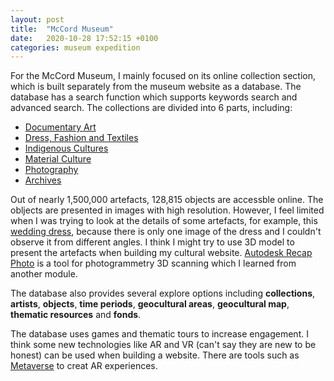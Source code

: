 ```yaml
---
layout: post
title:  "McCord Museum"
date:   2020-10-28 17:52:15 +0100
categories: museum expedition
---
```


For the McCord Museum, I mainly focused on its online collection section, which is built separately from the museum website as a database. The database has a search function which supports keywords search and advanced search. The collections are divided into 6 parts, including:
- [Documentary Art](http://collections.musee-mccord.qc.ca/en/search/collection/00017)
- [Dress, Fashion and Textiles](http://collections.musee-mccord.qc.ca/en/search/collection/00013)
- [Indigenous Cultures](http://collections.musee-mccord.qc.ca/en/search/collection/00015)
- [Material Culture](http://collections.musee-mccord.qc.ca/en/search/collection/00014)
- [Photography](http://collections.musee-mccord.qc.ca/en/search/collection/00016)
- [Archives](http://collections.musee-mccord.qc.ca/en/search/collection/00018)

Out of nearly 1,500,000 artefacts, 128,815 objects are accessble online. The obljects are presented in images with high resolution. However, I feel limited when I was trying to look at the details of some artefacts, for example, this [wedding dress](http://collections.musee-mccord.qc.ca/en/collection/artifacts/M2001.76.1.1-3), because there is only one image of the dress and I couldn't observe it from different angles. I think I might try to use 3D model to present the artefacts when building my cultural website. [Autodesk Recap Photo](https://www.autodesk.co.uk/products/recap/overview?plc=RECAP&term=1-YEAR&support=ADVANCED&quantity=1) is a tool for photogrammetry 3D scanning which I learned from another module.

The database also provides several explore options including **collections**, **artists**, **objects**, **time periods**, **geocultural areas**, **geocultural map**, **thematic resources** and **fonds**.

The database uses games and thematic tours to increase engagement. I think some new technologies like AR and VR (can't say they are new to be honest) can be used when building a website. There are tools such as [Metaverse](https://studio.gometa.io/discover/me) to creat AR experiences.